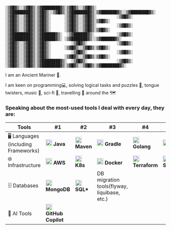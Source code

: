 ```console
░▒▓█▓▒░░▒▓█▓▒░▒▓████████▓▒░▒▓█▓▒░░▒▓█▓▒░      ░▒▓████████▓▒░▒▓█▓▒░░▒▓█▓▒░▒▓████████▓▒░▒▓███████▓▒░░▒▓████████▓▒░ 
░▒▓█▓▒░░▒▓█▓▒░▒▓█▓▒░      ░▒▓█▓▒░░▒▓█▓▒░         ░▒▓█▓▒░   ░▒▓█▓▒░░▒▓█▓▒░▒▓█▓▒░      ░▒▓█▓▒░░▒▓█▓▒░▒▓█▓▒░        
░▒▓█▓▒░░▒▓█▓▒░▒▓█▓▒░      ░▒▓█▓▒░░▒▓█▓▒░         ░▒▓█▓▒░   ░▒▓█▓▒░░▒▓█▓▒░▒▓█▓▒░      ░▒▓█▓▒░░▒▓█▓▒░▒▓█▓▒░        
░▒▓████████▓▒░▒▓██████▓▒░  ░▒▓██████▓▒░          ░▒▓█▓▒░   ░▒▓████████▓▒░▒▓██████▓▒░ ░▒▓███████▓▒░░▒▓██████▓▒░   
░▒▓█▓▒░░▒▓█▓▒░▒▓█▓▒░         ░▒▓█▓▒░             ░▒▓█▓▒░   ░▒▓█▓▒░░▒▓█▓▒░▒▓█▓▒░      ░▒▓█▓▒░░▒▓█▓▒░▒▓█▓▒░        
░▒▓█▓▒░░▒▓█▓▒░▒▓█▓▒░         ░▒▓█▓▒░             ░▒▓█▓▒░   ░▒▓█▓▒░░▒▓█▓▒░▒▓█▓▒░      ░▒▓█▓▒░░▒▓█▓▒░▒▓█▓▒░        
░▒▓█▓▒░░▒▓█▓▒░▒▓████████▓▒░  ░▒▓█▓▒░             ░▒▓█▓▒░   ░▒▓█▓▒░░▒▓█▓▒░▒▓████████▓▒░▒▓█▓▒░░▒▓█▓▒░▒▓████████▓▒░ 
```
I am an Ancient Mariner 🌊.

I am keen on programming💻, solving logical tasks and puzzles 🧩, tongue twisters, music 🎵, sci-fi 🚀, travelling 🧳 around the 🗺️

### Speaking about the most-used tools I deal with every day, they are:

Tools | #1 | #2 | #3 | #4 | #5 | #6 | 
--- | --- | --- | --- |--- |--- |--- 
🖥️ Languages (including Frameworks) | <img src="https://upload.wikimedia.org/wikipedia/en/3/30/Java_programming_language_logo.svg" alt="Java" width="20"/> **Java** | <img src="https://upload.wikimedia.org/wikipedia/commons/5/52/Apache_Maven_logo.svg" alt="Maven" width="20"/> **Maven**  | <img src="https://upload.wikimedia.org/wikipedia/commons/6/6b/Gradle_logo.svg" alt="Gradle" width="20"/> **Gradle**   | <img src="https://upload.wikimedia.org/wikipedia/commons/0/05/Go_Logo_Blue.svg" alt="Golang" width="20"/> **Golang**  | <img src="https://upload.wikimedia.org/wikipedia/commons/4/4b/Bash_Logo_Colored.svg" alt="Bash" width="20"/> **Bash** | 
🌐 Infrastructure | <img src="https://upload.wikimedia.org/wikipedia/commons/9/93/Amazon_Web_Services_Logo.svg" alt="AWS" width="20"/> **AWS** | <img src="https://upload.wikimedia.org/wikipedia/commons/3/39/Kubernetes_logo_without_workmark.svg" alt="Kubernetes" width="20"/> **K8s** | <img src="https://upload.wikimedia.org/wikipedia/commons/4/4e/Docker_%28container_engine%29_logo.svg" alt="Docker" width="20"/> **Docker** | <img src="https://upload.wikimedia.org/wikipedia/commons/0/04/Terraform_Logo.svg" alt="Terraform" width="20"/> **Terraform** | <img src="https://www.vectorlogo.zone/logos/serverless/serverless-icon.svg" alt="Serverless" width="20"/> **Serverless** | <img src="https://upload.wikimedia.org/wikipedia/commons/e/e0/Git-logo.svg" alt="Git" width="20"/> **Git** |
🗄️ Databases | <img src="https://upload.wikimedia.org/wikipedia/commons/9/93/MongoDB_Logo.svg" alt="MongoDB" width="20"/> **MongoDB** | <img src="https://upload.wikimedia.org/wikipedia/en/d/dd/MySQL_logo.svg" alt="MySQL" width="20"/> **SQL\*** | DB migration tools(flyway, liquibase, etc.) |
🤖 AI Tools | <img src="https://github.githubassets.com/images/modules/logos_page/GitHub-Mark.png" alt="GitHub Copilot" width="20"/> **GitHub Copilot**   | 

<!--
**AncientMariner/ancientmariner** is a ✨ _special_ ✨ repository because its `README.md` (this file) appears on your GitHub profile.

Here are some ideas to get you started:

- 🔭 I’m currently working on ...
- 🌱 I’m currently learning ...
- 👯 I’m looking to collaborate on ...
- 🤔 I’m looking for help with ...
- 💬 Ask me about ...
- 📫 How to reach me: ...
- 😄 Pronouns: ...
- ⚡ Fun fact: ...
-->
